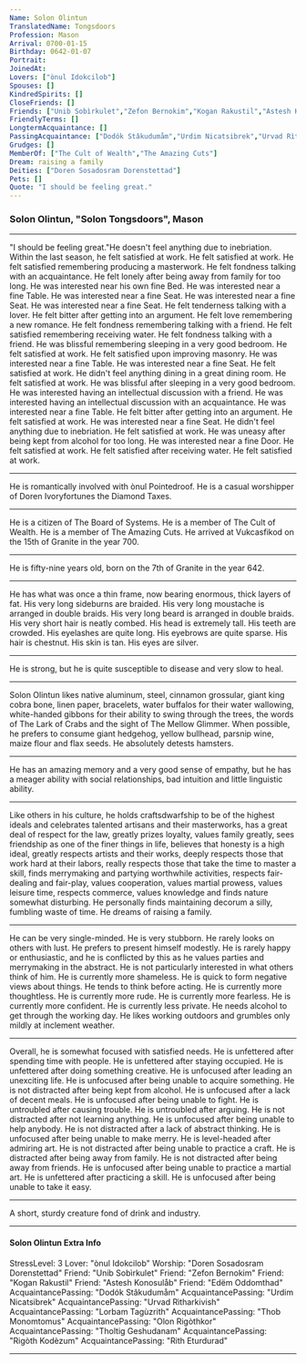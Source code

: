 ```yaml
---
Name: Solon Olintun
TranslatedName: Tongsdoors
Profession: Mason    
Arrival: 0700-01-15
Birthday: 0642-01-07
Portrait:
JoinedAt: 
Lovers: ["ònul Idokcilob"]
Spouses: []
KindredSpirits: []
CloseFriends: []
Friends: ["Unib Sobìrkulet","Zefon Bernokim","Kogan Rakustil","Astesh Konosulåb","Edëm Oddomthad"]
FriendlyTerms: []
LongtermAcquaintance: []
PassingAcquaintance: ["Dodók Stâkudumåm","Urdim Nicatsibrek","Urvad Rìtharkivish","Lorbam Tagùzrith","Thob Monomtomus","Olon Rigòthkor","Tholtig Geshudanam","Rigòth Kodèzum","Rith Eturdurad"]
Grudges: []
MemberOf: ["The Cult of Wealth","The Amazing Cuts"]
Dream: raising a family
Deities: ["Doren Sosadosram Dorenstettad"]
Pets: []
Quote: "I should be feeling great."
---
```


### Solon Olintun, "Solon Tongsdoors", Mason 
 
***

"I should be feeling great."He doesn't feel anything due to inebriation. Within the last season, he felt satisfied at work. He felt satisfied at work. He felt satisfied remembering producing a masterwork. He felt fondness talking with an acquaintance. He felt lonely after being away from family for too long. He was interested near his own fine Bed. He was interested near a fine Table. He was interested near a fine Seat. He was interested near a fine Seat. He was interested near a fine Seat. He felt tenderness talking with a lover. He felt bitter after getting into an argument. He felt love remembering a new romance. He felt fondness remembering talking with a friend. He felt satisfied remembering receiving water. He felt fondness talking with a friend. He was blissful remembering sleeping in a very good bedroom. He felt satisfied at work. He felt satisfied upon improving masonry. He was interested near a fine Table. He was interested near a fine Seat. He felt satisfied at work. He didn't feel anything dining in a great dining room. He felt satisfied at work. He was blissful after sleeping in a very good bedroom. He was interested having an intellectual discussion with a friend. He was interested having an intellectual discussion with an acquaintance. He was interested near a fine Table. He felt bitter after getting into an argument. He felt satisfied at work. He was interested near a fine Seat. He didn't feel anything due to inebriation. He felt satisfied at work. He was uneasy after being kept from alcohol for too long. He was interested near a fine Door. He felt satisfied at work. He felt satisfied after receiving water. He felt satisfied at work. 
***

He is romantically involved with ònul Pointedroof. He is a casual worshipper of Doren Ivoryfortunes the Diamond Taxes. 
***

He is a citizen of The Board of Systems. He is a member of The Cult of Wealth. He is a member of The Amazing Cuts. He arrived at Vukcasfikod on the 15th of Granite in the year 700. 
***

He is fifty-nine years old, born on the 7th of Granite in the year 642. 
***

He has what was once a thin frame, now bearing enormous, thick layers of fat. His very long sideburns are braided. His very long moustache is arranged in double braids. His very long beard is arranged in double braids. His very short hair is neatly combed. His head is extremely tall. His teeth are crowded. His eyelashes are quite long. His eyebrows are quite sparse. His hair is chestnut. His skin is tan. His eyes are silver. 
***

He is strong, but he is quite susceptible to disease and very slow to heal. 
***

Solon Olintun likes native aluminum, steel, cinnamon grossular, giant king cobra bone, linen paper, bracelets, water buffalos for their water wallowing, white-handed gibbons for their ability to swing through the trees, the words of The Lark of Crabs and the sight of The Mellow Glimmer. When possible, he prefers to consume giant hedgehog, yellow bullhead, parsnip wine, maize flour and flax seeds. He absolutely detests hamsters. 
***

He has an amazing memory and a very good sense of empathy, but he has a meager ability with social relationships, bad intuition and little linguistic ability. 
***

Like others in his culture, he holds craftsdwarfship to be of the highest ideals and celebrates talented artisans and their masterworks, has a great deal of respect for the law, greatly prizes loyalty, values family greatly, sees friendship as one of the finer things in life, believes that honesty is a high ideal, greatly respects artists and their works, deeply respects those that work hard at their labors, really respects those that take the time to master a skill, finds merrymaking and partying worthwhile activities, respects fair-dealing and fair-play, values cooperation, values martial prowess, values leisure time, respects commerce, values knowledge and finds nature somewhat disturbing. He personally finds maintaining decorum a silly, fumbling waste of time. He dreams of raising a family. 
***

He can be very single-minded. He is very stubborn. He rarely looks on others with lust. He prefers to present himself modestly. He is rarely happy or enthusiastic, and he is conflicted by this as he values parties and merrymaking in the abstract. He is not particularly interested in what others think of him. He is currently more shameless. He is quick to form negative views about things. He tends to think before acting. He is currently more thoughtless. He is currently more rude. He is currently more fearless. He is currently more confident. He is currently less private. He needs alcohol to get through the working day. He likes working outdoors and grumbles only mildly at inclement weather. 
***

Overall, he is somewhat focused with satisfied needs. He is unfettered after spending time with people. He is unfettered after staying occupied. He is unfettered after doing something creative. He is unfocused after leading an unexciting life. He is unfocused after being unable to acquire something. He is not distracted after being kept from alcohol. He is unfocused after a lack of decent meals. He is unfocused after being unable to fight. He is untroubled after causing trouble. He is untroubled after arguing. He is not distracted after not learning anything. He is unfocused after being unable to help anybody. He is not distracted after a lack of abstract thinking. He is unfocused after being unable to make merry. He is level-headed after admiring art. He is not distracted after being unable to practice a craft. He is distracted after being away from family. He is not distracted after being away from friends. He is unfocused after being unable to practice a martial art. He is unfettered after practicing a skill. He is unfocused after being unable to take it easy. 
***

A short, sturdy creature fond of drink and industry. 
***

#### Solon Olintun Extra Info

StressLevel: 3
Lover: "ònul Idokcilob"
Worship: "Doren Sosadosram Dorenstettad"
Friend: "Unib Sobìrkulet"
Friend: "Zefon Bernokim"
Friend: "Kogan Rakustil"
Friend: "Astesh Konosulåb"
Friend: "Edëm Oddomthad"
AcquaintancePassing: "Dodók Stâkudumåm"
AcquaintancePassing: "Urdim Nicatsibrek"
AcquaintancePassing: "Urvad Rìtharkivish"
AcquaintancePassing: "Lorbam Tagùzrith"
AcquaintancePassing: "Thob Monomtomus"
AcquaintancePassing: "Olon Rigòthkor"
AcquaintancePassing: "Tholtig Geshudanam"
AcquaintancePassing: "Rigòth Kodèzum"
AcquaintancePassing: "Rith Eturdurad"

***
